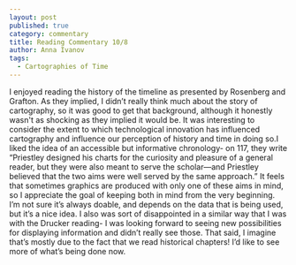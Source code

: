 ```yaml
---
layout: post
published: true
category: commentary
title: Reading Commentary 10/8
author: Anna Ivanov
tags:
  - Cartographies of Time
---
```

I enjoyed reading the history of the timeline as presented by Rosenberg and Grafton. As they implied, I didn’t really think much about the story of cartography, so it was good to get that background, although it honestly wasn't as shocking as they implied it would be. It was interesting to consider the extent to which technological innovation has influenced cartography and influence our perception of history and time in doing so.I liked the idea of an accessible but informative chronology- on 117, they write “Priestley designed his charts for the curiosity and pleasure of a general reader, but they were also meant to serve the scholar—and Priestley believed that the two aims were well served by the same approach.” It feels that sometimes graphics are produced with only one of these aims in mind, so I appreciate the goal of keeping both in mind from the very beginning. I’m not sure it’s always doable, and depends on the data that is being used, but it’s a nice idea. 
 I also was sort of disappointed in a similar way that I was with the Drucker reading- I was looking forward to seeing new possibilities for displaying information and didn’t really see those. That said, I imagine that’s mostly due to the fact that we read historical chapters! I’d like to see more of what’s being done now.

